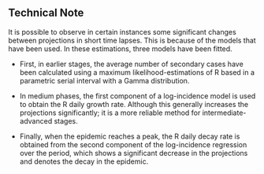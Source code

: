 ## Technical Note

It is possible to observe in certain instances some significant changes between projections in short time lapses. This is because of the models that have been used. In these estimations, three models have been fitted. 

- First, in earlier stages, the average number of secondary cases have been calculated using a maximum likelihood-estimations of R based in a parametric serial interval with a Gamma distribution. 

- In medium phases, the first component of a log-incidence model is used to obtain the R daily growth rate. Although this generally increases the projections significantly; it is a more reliable method for intermediate-advanced stages. 

- Finally, when the epidemic reaches a peak, the R daily decay rate is obtained from the second component of the log-incidence regression over the period, which shows a significant decrease in the projections and denotes the decay in the epidemic.
